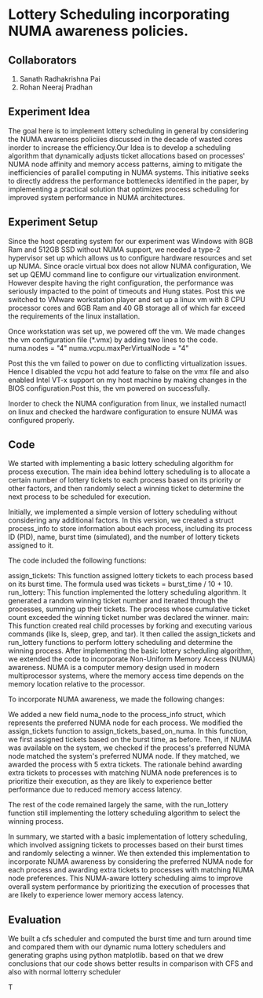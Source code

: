 # Lottery Scheduling incorporating NUMA awareness policies.

## Collaborators

1. Sanath Radhakrishna Pai
2. Rohan Neeraj Pradhan


## Experiment Idea
The goal here is to implement lottery scheduling in general by considering the NUMA awareness policiies discussed in the decade of wasted cores inorder to increase the efficiency.Our Idea is to develop a scheduling algorithm that dynamically adjusts ticket allocations based on processes' NUMA node affinity and memory access patterns, aiming to mitigate the inefficiencies of parallel computing in NUMA systems. This initiative seeks to directly address the performance bottlenecks identified in the paper, by implementing a practical solution that optimizes process scheduling for improved system performance in NUMA architectures.

## Experiment Setup
Since the host operating system for our experiment was Windows with 8GB Ram and 512GB SSD without NUMA support, we needed a type-2 hypervisor set up which allows us to configure hardware resources and set up NUMA. Since oracle virtual box does not allow NUMA configuration, We set up QEMU command line to configure our virtualization environment. However despite having the right configuration, the performance was seriously impacted to the point of timeouts and Hung states. Post this we switched to VMware workstation player and set up a linux vm with 8 CPU processor cores and 6GB Ram and 40 GB storage all of which far exceed the requirements of the linux installation.

Once workstation was set up, we powered off the vm. We made changes the vm configuration file (*.vmx) by adding two lines to the code.
numa.nodes = "4"
numa.vcpu.maxPerVirtualNode = "4"

Post this the vm failed to power on due to conflicting virtualization issues. Hence I disabled the vcpu hot add feature to false on the vmx file and also enabled Intel VT-x support on my host machine by making changes in the BIOS configuration.Post this, the vm powered on successfully.

Inorder to check the NUMA configuration from linux, we installed numactl on linux and checked the hardware configuration to ensure NUMA was configured properly.

## Code

We started with implementing a basic lottery scheduling algorithm for process execution. The main idea behind lottery scheduling is to allocate a certain number of lottery tickets to each process based on its priority or other factors, and then randomly select a winning ticket to determine the next process to be scheduled for execution.

Initially, we implemented a simple version of lottery scheduling without considering any additional factors. In this version, we created a struct process_info to store information about each process, including its process ID (PID), name, burst time (simulated), and the number of lottery tickets assigned to it.

The code included the following functions:

assign_tickets: This function assigned lottery tickets to each process based on its burst time. The formula used was tickets = burst_time / 10 + 10.
run_lottery: This function implemented the lottery scheduling algorithm. It generated a random winning ticket number and iterated through the processes, summing up their tickets. The process whose cumulative ticket count exceeded the winning ticket number was declared the winner.
main: This function created real child processes by forking and executing various commands (like ls, sleep, grep, and tar). It then called the assign_tickets and run_lottery functions to perform lottery scheduling and determine the winning process.
After implementing the basic lottery scheduling algorithm, we extended the code to incorporate Non-Uniform Memory Access (NUMA) awareness. NUMA is a computer memory design used in modern multiprocessor systems, where the memory access time depends on the memory location relative to the processor.

To incorporate NUMA awareness, we made the following changes:

We added a new field numa_node to the process_info struct, which represents the preferred NUMA node for each process.
We modified the assign_tickets function to assign_tickets_based_on_numa. In this function, we first assigned tickets based on the burst time, as before. Then, if NUMA was available on the system, we checked if the process's preferred NUMA node matched the system's preferred NUMA node. If they matched, we awarded the process with 5 extra tickets.
The rationale behind awarding extra tickets to processes with matching NUMA node preferences is to prioritize their execution, as they are likely to experience better performance due to reduced memory access latency.

The rest of the code remained largely the same, with the run_lottery function still implementing the lottery scheduling algorithm to select the winning process.

In summary, we started with a basic implementation of lottery scheduling, which involved assigning tickets to processes based on their burst times and randomly selecting a winner. We then extended this implementation to incorporate NUMA awareness by considering the preferred NUMA node for each process and awarding extra tickets to processes with matching NUMA node preferences. This NUMA-aware lottery scheduling aims to improve overall system performance by prioritizing the execution of processes that are likely to experience lower memory access latency.
## Evaluation

We built a cfs scheduler and computed the burst time and turn around time and compared them with our dynamic numa lottery schedulers and generating graphs using python matplotlib. based on that we drew conclusions that our code shows better results in comparison with CFS and also with normal lotterry scheduler

T

